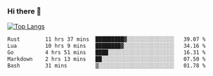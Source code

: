 ### Hi there 👋

<!--
**3Xpl0it3r/3Xpl0it3r** is a ✨ _special_ ✨ repository because its `README.md` (this file) appears on your GitHub profile.

Here are some ideas to get you started:

- 🔭 I’m currently working on ...
- 🌱 I’m currently learning ...
- 👯 I’m looking to collaborate on ...
- 🤔 I’m looking for help with ...
- 💬 Ask me about ...
- 📫 How to reach me: ...
- 😄 Pronouns: ...
- ⚡ Fun fact: ...
-->


[![Top Langs](https://github-readme-stats.vercel.app/api/top-langs/?username=3Xpl0it3r&layout=compact)](https://github.com/3Xpl0it3r/3Xpl0it3r)

<!--START_SECTION:waka-->

```txt
Rust        11 hrs 37 mins  █████████▓░░░░░░░░░░░░░░░   39.07 %
Lua         10 hrs 9 mins   ████████▓░░░░░░░░░░░░░░░░   34.16 %
Go          4 hrs 51 mins   ████░░░░░░░░░░░░░░░░░░░░░   16.31 %
Markdown    2 hrs 13 mins   ██░░░░░░░░░░░░░░░░░░░░░░░   07.50 %
Bash        31 mins         ▒░░░░░░░░░░░░░░░░░░░░░░░░   01.78 %
```

<!--END_SECTION:waka-->
